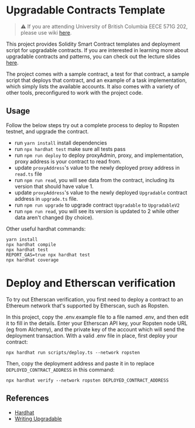 # Upgradable Contracts Template

> :warning: If you are attending University of British Columbia EECE 571G 202, please use wiki [here](https://github.com/trinity-0111/upgradable-contracts-template/wiki/University-of-British-Columbia---EECE-571G----Upgradable-Smart-Contract-Lecture-Demo).


This project provides Solidity Smart Contract templates and deployment script for upgradable contracts. If you are interested in learning more about upgradable contracts and patterns, you can check out the lecture slides [here](https://docs.google.com/presentation/d/1im0mECbM7htTWNShluWg49k3VUwaP2dXfUms28fU-Mc).

The project comes with a sample contract, a test for that contract, a sample script that deploys that contract, and an example of a task implementation, which simply lists the available accounts. It also comes with a variety of other tools, preconfigured to work with the project code.

## Usage

Follow the below steps try out a complete process to deploy to Ropsten testnet, and upgrade the contract.
* run `yarn install` install dependencies
* run `npx hardhat test` make sure all tests pass
* run `npm run deploy` to deploy proxyAdmin, proxy, and implementation, proxy address is your contract to read from.
* update `proxyAddress`'s value to the newly deployed proxy address in `read.ts` file 
* run `npm run read`, you will see data from the contract, including its version that should have value 1.
* update `proxyAddress`'s value to the newly deployed `Upgradable` contract address in `upgrade.ts` file.
* run `npm run upgrade` to upgrade contract `Upgradable` to `UpgradableV2`
* run `npm run read`, you will see its version is updated to 2 while other data aren't changed (by choice).

Other useful hardhat commands:
```shell
yarn install
npx hardhat compile
npx hardhat test
REPORT_GAS=true npx hardhat test
npx hardhat coverage
```

# Deploy and Etherscan verification

To try out Etherscan verification, you first need to deploy a contract to an Ethereum network that's supported by Etherscan, such as Ropsten.

In this project, copy the .env.example file to a file named .env, and then edit it to fill in the details. Enter your Etherscan API key, your Ropsten node URL (eg from Alchemy), and the private key of the account which will send the deployment transaction. With a valid .env file in place, first deploy your contract:

```shell
npx hardhat run scripts/deploy.ts --network ropsten 
```

Then, copy the deployment address and paste it in to replace `DEPLOYED_CONTRACT_ADDRESS` in this command:

```shell
npx hardhat verify --network ropsten DEPLOYED_CONTRACT_ADDRESS
```

## References
* [Hardhat](https://hardhat.org/getting-started/)
* [Writing Upgradable](https://docs.openzeppelin.com/upgrades-plugins/1.x/writing-upgradeable)
